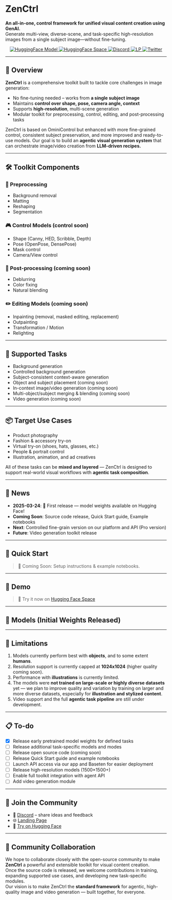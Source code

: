 # ZenCtrl

**An all-in-one,  control framework for unified visual content creation using GenAI.**  
Generate multi-view, diverse-scene, and task-specific high-resolution images from a single subject image—without fine-tuning.

<!-- <img src="./assets/" /> -->


<p align="center">
  <a href="https://huggingface.co/YOUR_ORG/ZenCtrl">
    <img src="https://img.shields.io/badge/🤗_HuggingFace-Model-ffbd45.svg" alt="HuggingFace Model">
  </a>
  <a href="https://huggingface.co/spaces/YOUR_ORG/ZenCtrl">
    <img src="https://img.shields.io/badge/🤗_HuggingFace-Space-ffbd45.svg" alt="HuggingFace Space">
  </a>
  <a href="https://discord.gg/yourdiscord">
    <img src="https://img.shields.io/badge/Discord-Join-7289da.svg?logo=discord" alt="Discord">
  </a>
  <a href="https://fotographer.ai/zenctrl">
    <img src="https://img.shields.io/badge/Website-Landing_Page-blue" alt="LP">
  </a>
  <a href="https://twitter.com/your_twitter_account">
    <img src="https://img.shields.io/twitter/follow/FotographerAI?style=social" alt="Twitter">
  </a>
</p>


---

## 🧠 Overview

**ZenCtrl** is a comprehensive toolkit built to tackle core challenges in image generation:

- No fine-tuning needed – works from **a single subject image**
- Maintains **control over shape, pose, camera angle, context**
- Supports **high-resolution**, multi-scene generation
- Modular toolkit for preprocessing, control, editing, and post-processing tasks

ZenCtrl is based on OminiControl but enhanced with more fine-grained control, consistent subject preservation, and more improved and ready-to-use models. Our goal is to build an **agentic visual generation system** that can orchestrate image/video creation from **LLM-driven recipes.**

---

## 🛠 Toolkit Components

### 🧹 Preprocessing
- Background removal
- Matting
- Reshaping
- Segmentation

### 🎮 Control Models (control soon)
- Shape (Canny, HED, Scribble, Depth)
- Pose (OpenPose, DensePose)
- Mask control
- Camera/View control

### 🎨 Post-processing (coming soon)
- Deblurring 
- Color fixing
- Natural blending

### ✏️ Editing Models (coming soon)
- Inpainting (removal, masked editing, replacement)
- Outpainting
- Transformation / Motion
- Relighting

---

## 🎯 Supported Tasks

- Background generation
- Controlled background generation
- Subject-consistent context-aware generation
- Object and subject placement (coming soon)
- In-context image/video generation (coming soon)
- Multi-object/subject merging & blending (coming soon)
- Video generation (coming soon)

---

## 📦 Target Use Cases

- Product photography
- Fashion & accessory try-on
- Virtual try-on (shoes, hats, glasses, etc.)
- People & portrait control
- Illustration, animation, and ad creatives

All of these tasks can be **mixed and layered** — ZenCtrl is designed to support real-world visual workflows with **agentic task composition**.

---

## 📢 News

- **2025-03-24**: 🧠 First release — model weights available on Hugging Face!
- **Coming Soon**: Source code release, Quick Start guide, Example notebooks
- **Next**: Controlled fine-grain version on our platform and API (Pro version)
- **Future**: Video generation toolkit release

---

## 🚀 Quick Start

> 🚧 Coming Soon: Setup instructions & example notebooks.

---

## 🎨 Demo

> 🧪 Try it now on [Hugging Face Space](https://huggingface.co/spaces/YOUR_ORG/ZenCtrl)

<!--
| Input Image | Generated Image |
|-------------|------------------|
| ![](./assets/) | ![](./assets/) |
| ![](./assets/) | ![](./assets/d) |
-->
---

## 🔧 Models (Initial Weights Released)

<!--
## 🔧 Models (Initial Weights Released)

| Type                | Name            | Base        | Resolution | Description                         |
|---------------------|-----------------|-------------|------------|-------------------------------------|
| Bg generation Model       | `tbd`   | FLUX.1      | 1024x1024   | Core model for subject-driven gen   |
| Bg generation + Canny     | `tbd`   | FLUX.1      | 1024x1024   | Enhanced background control         |
| Deblurring Model    | `tbd`     | OminiControl    | 1024x1024   | Quality recovery post-generation    |

---
-->

---

## 🚧 Limitations

1. Models currently perform best with **objects**, and to some extent **humans**.
2. Resolution support is currently capped at **1024x1024** (higher quality coming soon).
3. Performance with **illustrations** is currently limited.
4. The models were **not trained on large-scale or highly diverse datasets** yet — we plan to improve quality and variation by training on larger and more diverse datasets, especially for **illustration and stylized content**.
5. Video support and the full **agentic task pipeline** are still under development.


---

## 📋 To-do

- [x] Release early pretrained model weights for defined tasks
- [ ] Release additional task-specific models and modes
- [ ] Release open source code (coming soon)
- [ ] Release Quick Start guide and example notebooks
- [ ] Launch API access via our app and Baseten for easier deployment
- [ ] Release high-resolution models (1500×1500+)
- [ ] Enable full toolkit integration with agent API
- [ ] Add video generation module

---

## 🤝 Join the Community

- 💬 [Discord](https://discord.gg/YOUR_INVITE) – share ideas and feedback
- 🌐 [Landing Page](https://fotographer.ai/zenctrl)
- 🧪 [Try on Hugging Face](https://huggingface.co/spaces/YOUR_ORG/ZenCtrl)
<!-- - 🧠 [Blog]() -->

---

## 🤝 Community Collaboration

We hope to collaborate closely with the open-source community to make **ZenCtrl** a powerful and extensible toolkit for visual content creation.  
Once the source code is released, we welcome contributions in training, expanding supported use cases, and developing new task-specific modules.  
Our vision is to make ZenCtrl the **standard framework** for agentic, high-quality image and video generation — built together, for everyone.